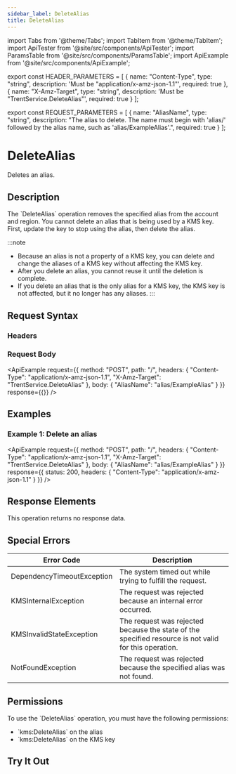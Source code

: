 ```yaml
---
sidebar_label: DeleteAlias
title: DeleteAlias
---
```


import Tabs from '@theme/Tabs';
import TabItem from '@theme/TabItem';
import ApiTester from '@site/src/components/ApiTester';
import ParamsTable from '@site/src/components/ParamsTable';
import ApiExample from '@site/src/components/ApiExample';

export const HEADER_PARAMETERS = [
  {
    name: "Content-Type",
    type: "string",
    description: 'Must be "application/x-amz-json-1.1"',
    required: true
  },
  {
    name: "X-Amz-Target",
    type: "string",
    description: 'Must be "TrentService.DeleteAlias"',
    required: true
  }
];

export const REQUEST_PARAMETERS = [
  {
    name: "AliasName",
    type: "string",
    description: "The alias to delete. The name must begin with 'alias/' followed by the alias name, such as 'alias/ExampleAlias'.",
    required: true
  }
];

# DeleteAlias

Deletes an alias.

## Description

The \`DeleteAlias\` operation removes the specified alias from the account and region. You cannot delete an alias that is being used by a KMS key. First, update the key to stop using the alias, then delete the alias.

:::note
- Because an alias is not a property of a KMS key, you can delete and change the aliases of a KMS key without affecting the KMS key.
- After you delete an alias, you cannot reuse it until the deletion is complete.
- If you delete an alias that is the only alias for a KMS key, the KMS key is not affected, but it no longer has any aliases.
:::

## Request Syntax

### Headers

<ParamsTable parameters={HEADER_PARAMETERS} />

### Request Body

<ParamsTable parameters={REQUEST_PARAMETERS} />

<ApiExample
  request={{
    method: "POST",
    path: "/",
    headers: {
      "Content-Type": "application/x-amz-json-1.1",
      "X-Amz-Target": "TrentService.DeleteAlias"
    },
    body: {
      "AliasName": "alias/ExampleAlias"
    }
  }}
  response={{}}
/>

## Examples

### Example 1: Delete an alias

<ApiExample
  request={{
    method: "POST",
    path: "/",
    headers: {
      "Content-Type": "application/x-amz-json-1.1",
      "X-Amz-Target": "TrentService.DeleteAlias"
    },
    body: {
      "AliasName": "alias/ExampleAlias"
    }
  }}
  response={{
    status: 200,
    headers: {
      "Content-Type": "application/x-amz-json-1.1"
    }
  }}
/>

## Response Elements

This operation returns no response data.

## Special Errors

| Error Code | Description |
|------------|-------------|
| DependencyTimeoutException | The system timed out while trying to fulfill the request. |
| KMSInternalException | The request was rejected because an internal error occurred. |
| KMSInvalidStateException | The request was rejected because the state of the specified resource is not valid for this operation. |
| NotFoundException | The request was rejected because the specified alias was not found. |

## Permissions

To use the \`DeleteAlias\` operation, you must have the following permissions:
- \`kms:DeleteAlias\` on the alias
- \`kms:DeleteAlias\` on the KMS key

## Try It Out

<ApiTester
  operation="DeleteAlias"
  description="Delete an alias for a KMS key."
  parameters={REQUEST_PARAMETERS}
  exampleResponse={{}}
/> 